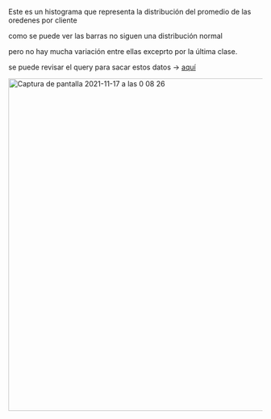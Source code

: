 Este es un histograma que representa la distribución del promedio de las oredenes por cliente

como se puede ver las barras no siguen una distribución normal 

pero no hay mucha variación entre ellas exceprto por la última clase. 

se puede revisar el query para sacar estos datos -> [aquí](query.sql)

<img width="659" alt="Captura de pantalla 2021-11-17 a las 0 08 26" src="https://user-images.githubusercontent.com/46249970/142144623-486f269b-602e-40b2-b14a-b1453ea3e3cc.png">
